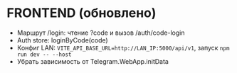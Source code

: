 # FRONTEND (обновлено)

- Маршрут /login: чтение ?code и вызов /auth/code-login
- Auth store: loginByCode(code)
- Конфиг LAN: `VITE_API_BASE_URL=http://LAN_IP:5000/api/v1`, запуск `npm run dev -- --host`
- Убрать зависимость от Telegram.WebApp.initData
